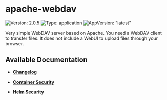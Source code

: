 # apache-webdav

![Version: 2.0.5](https://img.shields.io/badge/Version-2.0.5-informational?style=flat-square) ![Type: application](https://img.shields.io/badge/Type-application-informational?style=flat-square) ![AppVersion: "latest"](https://img.shields.io/badge/AppVersion-"latest"-informational?style=flat-square)

Very simple WebDAV server based on Apache. You need a WebDAV client to transfer files. It does not include a WebUI to upload files through your browser.

## Available Documentation

- [**Changelog**](CHANGELOG)

- [**Container Security**](container-security)

- [**Helm Security**](helm-security)


